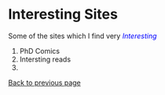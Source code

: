 # Interesting Sites

Some of the sites which I find very <span style="color:blue"> *Interesting* </span> 

1. PhD Comics
2. Intersting reads
3. 


[Back to previous page](././index.html)
